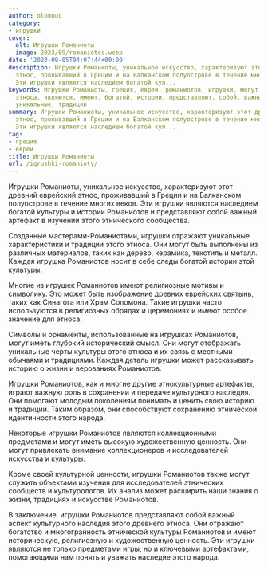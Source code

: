 ```yaml
---
author: olomouc
category:
- игрушки
cover:
  alt: Игрушки Романиоты
  image: 2023/09/romaniotes.webp
date: '2023-09-05T04:07:44+00:00'
description: Игрушки Романиоты, уникальное искусство, характеризуют этот древний еврейский
  этнос, проживавший в Греции и на Балканском полуострове в течение многих веков.
  Эти игрушки являются наследием богатой кул...
keywords: Игрушки Романиоты, греция, евреи, романиотов, игрушки, могут, культуры,
  этноса, являются, имеют, богатой, истории, представляют, собой, важный, отражают,
  уникальные, традиции
summary: Игрушки Романиоты, уникальное искусство, характеризуют этот древний еврейский
  этнос, проживавший в Греции и на Балканском полуострове в течение многих веков.
  Эти игрушки являются наследием богатой кул...
tag:
- греция
- евреи
title: Игрушки Романиоты
url: /igrushki-romanioty/
---
```


Игрушки Романиоты, уникальное искусство, характеризуют этот древний еврейский этнос, проживавший в Греции и на Балканском полуострове в течение многих веков. Эти игрушки являются наследием богатой культуры и истории Романиотов и представляют собой важный артефакт в изучении этого этнического сообщества.

Созданные мастерами-Романиотами, игрушки отражают уникальные характеристики и традиции этого этноса. Они могут быть выполнены из различных материалов, таких как дерево, керамика, текстиль и металл. Каждая игрушка Романиотов носит в себе следы богатой истории этой культуры.

Многие из игрушек Романиотов имеют религиозные мотивы и символику. Это может быть изображение древних еврейских святынь, таких как Синагога или Храм Соломона. Такие игрушки часто используются в религиозных обрядах и церемониях и имеют особое значение для этноса.

Символы и орнаменты, использованные на игрушках Романиотов, могут иметь глубокий исторический смысл. Они могут отображать уникальные черты культуры этого этноса и их связь с местными обычаями и традициями. Каждая деталь игрушки может рассказывать историю о жизни и верованиях Романиотов.

Игрушки Романиотов, как и многие другие этнокультурные артефакты, играют важную роль в сохранении и передаче культурного наследия. Они помогают молодым поколениям понимать и ценить свою историю и традиции. Таким образом, они способствуют сохранению этнической идентичности этого народа.

Некоторые игрушки Романиотов являются коллекционными предметами и могут иметь высокую художественную ценность. Они могут привлекать внимание коллекционеров и исследователей искусства и культуры.

Кроме своей культурной ценности, игрушки Романиотов также могут служить объектами изучения для исследователей этнических сообществ и культурологов. Их анализ может расширить наши знания о жизни, традициях и искусстве Романиотов.

В заключение, игрушки Романиотов представляют собой важный аспект культурного наследия этого древнего этноса. Они отражают богатство и многогранность этнической культуры Романиотов и имеют историческую, религиозную и художественную ценность. Эти игрушки являются не только предметами игры, но и ключевыми артефактами, помогающими нам понять и уважать наследие этого народа.